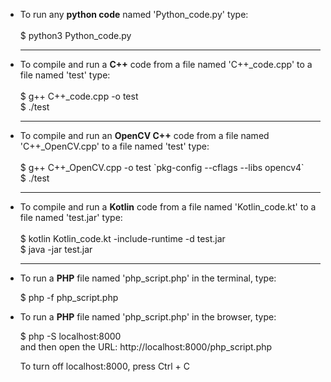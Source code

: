 <ul>
<li>To run any <b>python code</b> named 'Python_code.py' type:</li>
<br>$ python3 Python_code.py
<hr>
<li>To compile and run a <b>C++</b> code from a file named 'C++_code.cpp' to a file named 'test' type:</li>
<br>$ g++ C++_code.cpp -o test
<br>$ ./test
<hr>
<li>To compile and run an <b>OpenCV C++</b> code from a file named 'C++_OpenCV.cpp' to a file named 'test' type:</li>
<br>$ g++ C++_OpenCV.cpp -o test `pkg-config --cflags --libs opencv4`
<br>$ ./test
<hr>
<li>To compile and run a <b>Kotlin</b> code from a file named 'Kotlin_code.kt' to a file named 'test.jar' type:</li>
<br>$ kotlin Kotlin_code.kt -include-runtime -d test.jar
<br>$ java -jar test.jar
<hr>
<li>To run a <b>PHP</b> file named 'php_script.php' in the terminal, type:</li>
<p>$ php -f php_script.php</p>
<li>To run a <b>PHP</b> file named 'php_script.php' in the browser, type:</li>
<p>$ php -S localhost:8000<br>and then open the URL: http://localhost:8000/php_script.php</p>
<p>To turn off localhost:8000, press Ctrl + C</p>
</ul>
